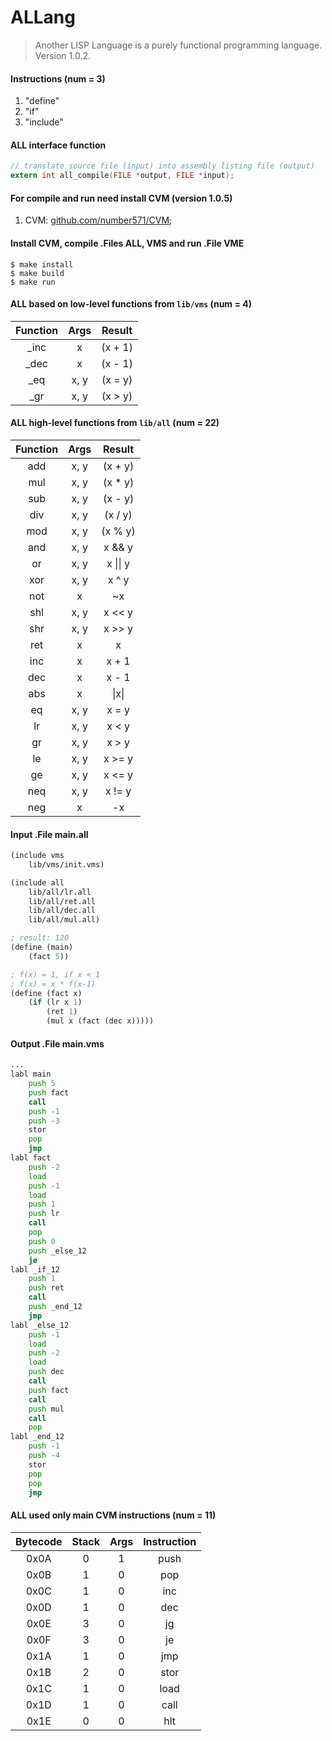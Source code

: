 # ALLang
> Another LISP Language is a purely functional programming language. Version 1.0.2.

#### Instructions (num = 3)
1. "define"
2. "if"
3. "include"

#### ALL interface function
```c
// translate source file (input) into assembly listing file (output)
extern int all_compile(FILE *output, FILE *input);
```

#### For compile and run need install CVM (version 1.0.5)
1. CVM: [github.com/number571/CVM](https://github.com/number571/CVM/tree/v1.0.5);

#### Install CVM, compile .Files ALL, VMS and run .File VME
```
$ make install
$ make build
$ make run
```

#### ALL based on low-level functions from `lib/vms` (num = 4)

Function | Args | Result
:---: | :---: | :---: |
_inc | x | (x + 1)
_dec | x | (x - 1)
_eq | x, y | (x = y)
_gr | x, y | (x > y)

#### ALL high-level functions from `lib/all` (num = 22)

Function | Args | Result
:---: | :---: | :---: |
add | x, y | (x + y)
mul | x, y | (x * y)
sub | x, y | (x - y)
div | x, y | (x / y)
mod | x, y | (x % y)
and | x, y | x && y
or | x, y | x &vert;&vert; y
xor | x, y | x ^ y
not | x | ~x
shl | x, y | x << y
shr | x, y | x >> y
ret | x | x
inc | x | x + 1
dec | x | x - 1
abs | x | &vert;x&vert;
eq | x, y | x = y
lr | x, y | x < y
gr | x, y | x > y
le | x, y | x >= y
ge | x, y | x <= y
neq | x, y | x != y
neg | x | -x

#### Input .File main.all
```scheme
(include vms
	lib/vms/init.vms)

(include all
	lib/all/lr.all
	lib/all/ret.all
	lib/all/dec.all
	lib/all/mul.all)

; result: 120
(define (main)
	(fact 5))

; f(x) = 1, if x < 1
; f(x) = x * f(x-1)
(define (fact x)
	(if (lr x 1) 
		(ret 1)
		(mul x (fact (dec x)))))
```

#### Output .File main.vms
```asm
...
labl main
	push 5
	push fact
	call
	push -1
	push -3
	stor
	pop
	jmp
labl fact
	push -2
	load
	push -1
	load
	push 1
	push lr
	call
	pop
	push 0
	push _else_12
	je
labl _if_12
	push 1
	push ret
	call
	push _end_12
	jmp
labl _else_12
	push -1
	load
	push -2
	load
	push dec
	call
	push fact
	call
	push mul
	call
	pop
labl _end_12
	push -1
	push -4
	stor
	pop
	pop
	jmp
```

#### ALL used only main CVM instructions (num = 11)

Bytecode | Stack | Args | Instruction
:---: | :---: | :---: | :---: |
0x0A | 0 | 1 | push
0x0B | 1 | 0 | pop
0x0C | 1 | 0 | inc
0x0D | 1 | 0 | dec
0x0E | 3 | 0 | jg
0x0F | 3 | 0 | je
0x1A | 1 | 0 | jmp
0x1B | 2 | 0 | stor
0x1C | 1 | 0 | load
0x1D | 1 | 0 | call
0x1E | 0 | 0 | hlt
